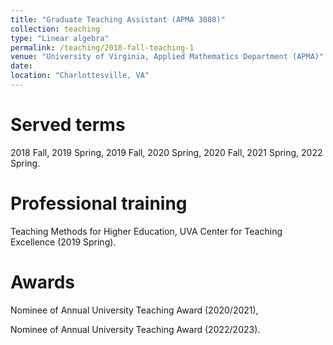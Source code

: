```yaml
---
title: "Graduate Teaching Assistant (APMA 3080)"
collection: teaching
type: "Linear algebra"
permalink: /teaching/2018-fall-teaching-1
venue: "University of Virginia, Applied Mathematics Department (APMA)"
date:
location: "Charlottesville, VA"
---
```


Served terms
======
2018 Fall, 2019 Spring, 2019 Fall, 2020 Spring, 2020 Fall, 2021 Spring, 2022 Spring.

Professional training
======
Teaching Methods for Higher Education, UVA Center for Teaching Excellence (2019 Spring).

Awards
======
Nominee of Annual University Teaching Award (2020/2021),

Nominee of Annual University Teaching Award (2022/2023).
